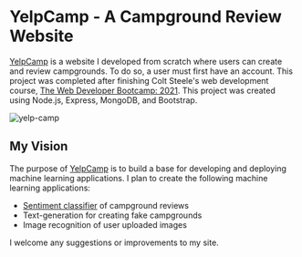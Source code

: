 # YelpCamp - A Campground Review Website
[YelpCamp](https://blooming-harbor-84389.herokuapp.com/) is a website I developed from scratch where users can create and review campgrounds. To do so, a user must first have an account. This project was completed after finishing Colt Steele's web development course, [The Web Developer Bootcamp: 2021](https://www.udemy.com/course/the-web-developer-bootcamp/). This project was created using Node.js, Express, MongoDB, and Bootstrap. 

![yelp-camp](https://user-images.githubusercontent.com/8945392/134796570-daaae87e-f4b3-49a0-b8ce-09ba69fc33a0.PNG)

## My Vision
The purpose of [YelpCamp](https://blooming-harbor-84389.herokuapp.com/) is to build a base for developing and deploying machine learning applications. I plan to create the following machine learning applications:
* [Sentiment classifier](https://github.com/rtkilian/sentiment-analyser-yelpcamp) of campground reviews
* Text-generation for creating fake campgrounds
* Image recognition of user uploaded images

I welcome any suggestions or improvements to my site.
